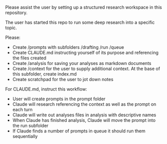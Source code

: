 Please assist the user by setting up a structured research workspace in this repository.

The user has started this repo to run some deep research into a specific topic.

Please:

- Create /prompts with subfolders /drafting /run /queue
- Create CLAUDE.md instructing yourself of its purpose and referencing the files created 
- Create /analysis for saving your analyses as markdown documents 
- Create /context for the user to supply additional context. At the base of this subfolder, create index.md 
- Create scratchpad for the user to jot down notes 

For CLAUDE.md, instruct this workflow:

- User will create prompts in the prompt folder 
- Claude will research referencing the context as well as the prompt on each turn
- Claude will write out analyses files in analysis with descriptive names 
- When Claude has finished analysis, Claude will move the prompt into the run subfolder
- If Claude finds a number of prompts in queue it should run them sequentially 